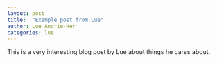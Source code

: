 ```yaml
---
layout: post
title:  "Example post from Lue"
author: Lue Andrie-Her
categories: lue
---
```

This is a very interesting blog post by Lue about things he cares about.
